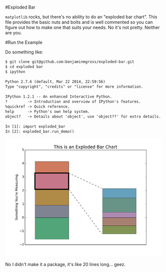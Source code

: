 #Exploded Bar

`matplotlib` rocks, but there's no ability to do an "exploded bar chart". This file provides the basic nuts and bolts and is well commented so you can figure out how to make one that suits your needs. No it's not pretty. Neither are you.

#Run the Example

Do something like:

	$ git clone git@github.com:benjaminmgross/exploded-bar.git
	$ cd exploded bar
	$ ipython
	
	Python 2.7.6 (default, Mar 22 2014, 22:59:56) 
	Type "copyright", "credits" or "license" for more information.

	IPython 1.2.1 -- An enhanced Interactive Python.
	?         -> Introduction and overview of IPython's features.
	%quickref -> Quick reference.
	help      -> Python's own help system.
	object?   -> Details about 'object', use 'object??' for extra details.

	In [1]: import exploded_bar
	In [2]: exploded_bar.run_demo()

![exploded_bar](./my_bar.png)

No I didn't make it a package, it's like 20 lines long... geez.



